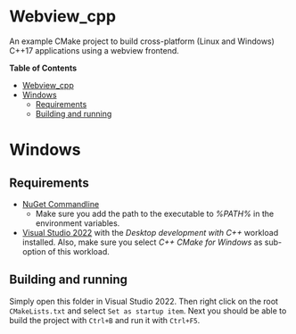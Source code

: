# Webview_cpp

An example CMake project to build cross-platform (Linux and Windows) C++17 
applications using a webview frontend.

**Table of Contents**

- [Webview_cpp](#webview_cpp)
- [Windows](#windows)
  - [Requirements](#requirements)
  - [Building and running](#building-and-running)

# Windows

## Requirements

* [NuGet Commandline](https://www.nuget.org/downloads)
  * Make sure you add the path to the executable to *%PATH%* in the environment
    variables.
* [Visual Studio 2022](https://visualstudio.microsoft.com/vs/) with the
  *Desktop development with C++* workload installed. Also, make sure you select
  *C++ CMake for Windows* as sub-option of this workload.

## Building and running

Simply open this folder in Visual Studio 2022. Then right click on the root
`CMakeLists.txt` and select `Set as startup item`. Next you should be able to
build the project with `Ctrl+B` and run it with `Ctrl+F5`.
